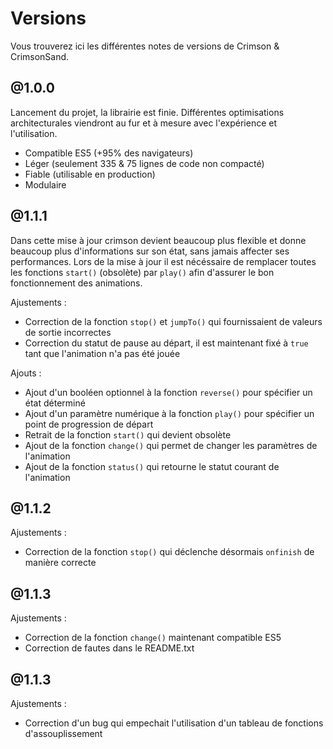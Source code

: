 # Versions

Vous trouverez ici les différentes notes de versions de Crimson & CrimsonSand.

## @1.0.0

Lancement du projet, la librairie est finie. Différentes optimisations architecturales viendront au fur et à mesure avec l'expérience et l'utilisation.

- Compatible ES5 (+95% des navigateurs)
- Léger (seulement 335 & 75 lignes de code non compacté)
- Fiable (utilisable en production)
- Modulaire

## @1.1.1

Dans cette mise à jour crimson devient beaucoup plus flexible et donne beaucoup plus d'informations sur son état, sans jamais affecter ses performances.
Lors de la mise à jour il est nécéssaire de remplacer toutes les fonctions `start()` (obsolète) par `play()` afin d'assurer le bon fonctionnement des animations.

Ajustements :

- Correction de la fonction `stop()` et `jumpTo()` qui fournissaient de valeurs de sortie incorrectes
- Correction du statut de pause au départ, il est maintenant fixé à `true` tant que l'animation n'a pas été jouée

Ajouts :

- Ajout d'un booléen optionnel à la fonction `reverse()` pour spécifier un état déterminé
- Ajout d'un paramètre numérique à la fonction `play()` pour spécifier un point de progression de départ
- Retrait de la fonction `start()` qui devient obsolète
- Ajout de la fonction `change()` qui permet de changer les paramètres de l'animation
- Ajout de la fonction `status()` qui retourne le statut courant de l'animation

## @1.1.2

Ajustements :

- Correction de la fonction `stop()` qui déclenche désormais `onfinish` de manière correcte

## @1.1.3

Ajustements :

- Correction de la fonction `change()` maintenant compatible ES5
- Correction de fautes dans le README.txt

## @1.1.3

Ajustements :

- Correction d'un bug qui empechait l'utilisation d'un tableau de fonctions d'assouplissement